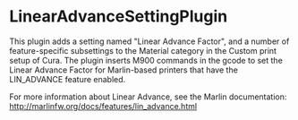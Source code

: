 # LinearAdvanceSettingPlugin

This plugin adds a setting named "Linear Advance Factor", and a number of feature-specific subsettings to the Material category in the Custom print setup of Cura. The plugin inserts M900 commands in the gcode to set the Linear Advance Factor for Marlin-based printers that have the LIN_ADVANCE feature enabled.

For more information about Linear Advance, see the Marlin documentation: http://marlinfw.org/docs/features/lin_advance.html

